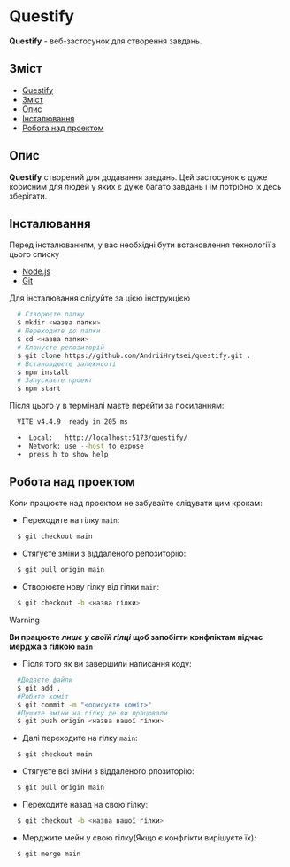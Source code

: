 # Questify

**Questify** - веб-застосунок для створення завдань.

## Зміст

- [Questify](#questify)
- [Зміст](#зміст)
- [Опис](#опис)
- [Інсталювання](#інсталювання)
- [Робота над проектом](#робота-над-проектом)

## Опис

**Questify** створений для додавання завдань. Цей застосунок є дуже корисним для людей у яких є дуже багато завдань і їм потрібно їх десь зберігати.

## Інсталювання

Перед інсталюванням, у вас необхідні бути встановлення технології з цього списку

- [Node.js](https://nodejs.org/uk)
- [Git](https://git-scm.com/downloads)

Для інсталювання слідуйте за цією інструкцією

```bash
  # Створюєте папку
  $ mkdir <назва папки>
  # Переходите до папки
  $ cd <назва папки>
  # Клонуєте репозиторій
  $ git clone https://github.com/AndriiHrytsei/questify.git .
  # Встановдюєте залежнсоті
  $ npm install
  # Запускаєте проект
  $ npm start
```

Після цього у в терміналі маєте перейти за посиланням:

```bash
  VITE v4.4.9  ready in 205 ms

  ➜  Local:   http://localhost:5173/questify/
  ➜  Network: use --host to expose
  ➜  press h to show help
```

## Робота над проектом 

Коли працюєте над проєктом не забувайте слідувати цим крокам:

- Переходите на гілку ```main```:
```bash
  $ git checkout main
``` 

- Стягуєте зміни з віддаленого репозиторію:
```bash
  $ git pull origin main
``` 

- Створюєте нову гілку від гілки ```main```:
```bash
  $ git checkout -b <назва гілки>
```

>[!WARNING]
> **Ви працюєте _лише у своїй гілці_ щоб запобігти конфліктам підчас мерджа з гілкою ```main```**

- Після того як ви завершили написання коду: 
```bash
  #Додаєте файли
  $ git add .
  #Робите коміт
  $ git commit -m "<описуєте коміт>"
  #Пушите зміни на гілку де ви працювали
  $ git push origin <назва вашої гілки>
```

- Далі переходите на гілку ```main```:
```bash
  $ git checkout main 
```

- Стягуєте всі зміни з віддаленого рпозиторію:
```bash
  $ git pull origin main
``` 

- Переходите назад на свою гілку:
```bash
  $ git checkout -b <назва вашої гілки>
```

- Мерджите мейн у свою гілку(Якщо є конфлікти вирішуєте їх):
```bash
  $ git merge main
```
